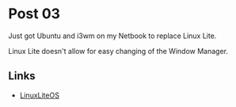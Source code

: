 # Post 03

Just got Ubuntu and i3wm on my Netbook to replace Linux Lite.

Linux Lite doesn't allow for easy changing of the Window Manager.

## Links
- [LinuxLiteOS](https://www.linuxliteos.com/forums/installing-software/switching-desktop-environments/)
